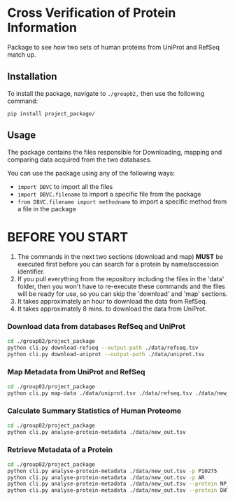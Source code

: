 
#  Cross Verification of Protein Information

Package to see how two sets of human proteins from UniProt and RefSeq match up.

## Installation 
To install the package, navigate to `./group02,` then use the following command:

`pip install project_package/`

## Usage 

The package contains the files responsible for Downloading, mapping and comparing data acquired from the two databases.

You can use the package using any of the following ways:


- `import DBVC` to import all the files<br />
- `import DBVC.filename` to import a specific file from the package<br />
- `from DBVC.filename import methodname` to import a specific method from a file in the package 


# BEFORE YOU START
1. The commands in the next two sections (download and map) **MUST** be executed first before you can search for a protein by name/accession identifier.
1. If you pull everything from the repository including the files in the 'data' folder, then you won't have to re-execute these commands and the files will be ready for use, so you can skip the 'download' and 'map' sections.
1. It takes approximately an hour to download the data from RefSeq.
1. It takes approximately 8 mins. to download the data from UniProt.

### Download data from databases RefSeq and UniProt
```bash
cd ./group02/project_package
python cli.py download-refseq --output-path ./data/refseq.tsv
python cli.py download-uniprot --output-path ./data/uniprot.tsv
```
### Map Metadata from UniProt and RefSeq
```bash
cd ./group02/project_package
python cli.py map-data ./data/uniprot.tsv ./data/refseq.tsv ./data/new_out.tsv
```

### Calculate Summary Statistics of Human Proteome
```bash
cd ./group02/project_package
python cli.py analyse-protein-metadata ./data/new_out.tsv
```

### Retrieve Metadata of a Protein
```bash
cd ./group02/project_package
python cli.py analyse-protein-metadata ./data/new_out.tsv -p P10275 
python cli.py analyse-protein-metadata ./data/new_out.tsv -p AR 
python cli.py analyse-protein-metadata ./data/new_out.tsv --protein NP_001334993
python cli.py analyse-protein-metadata ./data/new_out.tsv --protein DHTR
```
